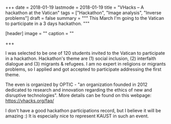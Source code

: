 +++
date = 2018-01-19
lastmode = 2018-01-19
title = "VHacks – A hackathon at the Vatican"
tags = ["Hackathon", "Image analysis", "Inverse problems"]
draft = false
summary = """
This March I'm going to the Vatican to participate in a 3 days hackathon.
"""

[header]
image = ""
caption = ""

+++

I was selected to be one of 120 students invited to the Vatican to participate in a hackathon. Hackathon's theme are (1) social inclusion, (2) interfaith dialogue and (3) migrants & refugees. I am no expert in religions or migrants problems, so I applied and got accepted to participate addressing the first theme.

The even is organized by OPTIC - "an organization founded in 2012 dedicated to research and innovation regarding the ethics of new and disruptive technologies". More details can be found on this webpage:
https://vhacks.org/faq/

I don't have a good hackathon participations record, but I believe it will be amazing :) It is especially nice to represent KAUST in such an event.